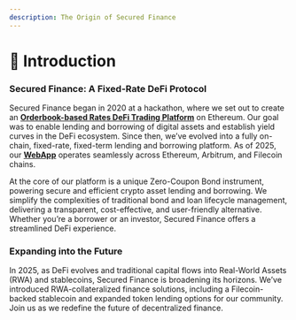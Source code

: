 ```yaml
---
description: The Origin of Secured Finance
---
```


# 📢 Introduction

### **Secured Finance: A Fixed-Rate DeFi Protocol**

Secured Finance began in 2020 at a hackathon, where we set out to create an [**Orderbook-based Rates DeFi Trading Platform**](https://docs.secured.finance/fixed-rate-lending-protocol/full-on-chain-orderbook) on Ethereum. Our goal was to enable lending and borrowing of digital assets and establish yield curves in the DeFi ecosystem. Since then, we’ve evolved into a fully on-chain, fixed-rate, fixed-term lending and borrowing platform. As of 2025, our [**WebApp**](https://app.secured.finance/) operates seamlessly across Ethereum, Arbitrum, and Filecoin chains.

At the core of our platform is a unique Zero-Coupon Bond instrument, powering secure and efficient crypto asset lending and borrowing. We simplify the complexities of traditional bond and loan lifecycle management, delivering a transparent, cost-effective, and user-friendly alternative. Whether you’re a borrower or an investor, Secured Finance offers a streamlined DeFi experience.

### Expanding into the Future&#xD;

In 2025, as DeFi evolves and traditional capital flows into Real-World Assets (RWA) and stablecoins, Secured Finance is broadening its horizons. We’ve introduced RWA-collateralized finance solutions, including a Filecoin-backed stablecoin and expanded token lending options for our community. Join us as we redefine the future of decentralized finance.
